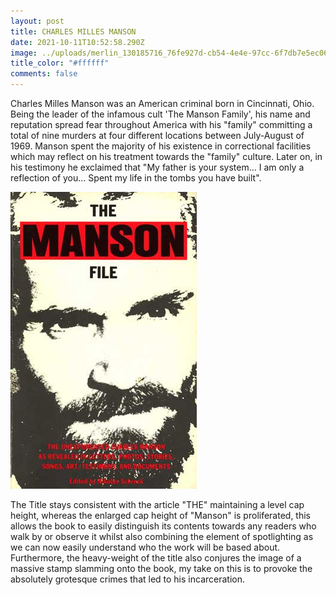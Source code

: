 ```yaml
---
layout: post
title: CHARLES MILLES MANSON
date: 2021-10-11T10:52:58.290Z
image: ../uploads/merlin_130185716_76fe927d-cb54-4e4e-97cc-6f7db7e5ec06-superjumbo.jpeg
title_color: "#ffffff"
comments: false
---
```

Charles Milles Manson was an American criminal born in Cincinnati, Ohio. Being the leader of the infamous cult 'The Manson Family', his name and reputation spread fear throughout America with his "family" committing a total of nine murders at four different locations between July-August of 1969. Manson spent the majority of his existence in correctional facilities which may reflect on his treatment towards the "family" culture. Later on, in his testimony he exclaimed that "My father is your system... I am only a reflection of you... Spent my life in the tombs you have built".

![A Publication by Schreck Nikolas, 1988.](../uploads/manson-file.jpeg)

The Title stays consistent with the article "THE" maintaining a level cap height, whereas the enlarged cap height of "Manson" is proliferated, this allows the book to easily distinguish its contents towards any readers who walk by or observe it whilst also combining the element of spotlighting as we can now easily understand who the work will be based about. Furthermore, the heavy-weight of the title also conjures the image of a massive stamp slamming onto the book, my take on this is to provoke the absolutely grotesque crimes that led to his incarceration.